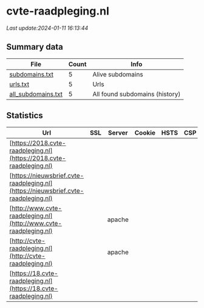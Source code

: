 # cvte-raadpleging.nl
*Last update:2024-01-11 16:13:44*
## Summary data
| File       | Count | Info |
|------------|-------|------|
|[subdomains.txt](/data/cvte-raadpleging/subdomains.txt)|5|Alive subdomains|
|[urls.txt](/data/cvte-raadpleging/urls.txt)|5|Urls|
|[all_subdomains.txt](/data/cvte-raadpleging/all_subdomains.txt)|5|All found subdomains (history)|
## Statistics
| Url | SSL | Server | Cookie | HSTS | CSP | XFO | XXP | RP | Tech |
|------------|-------|------|------|------|------|------|------|------|------|
|[https://2018.cvte-raadpleging.nl](https://2018.cvte-raadpleging.nl)| | | | | | | |:white_check_mark: |HSTS Nginx|
|[https://nieuwsbrief.cvte-raadpleging.nl](https://nieuwsbrief.cvte-raadpleging.nl)| | | | | | | |:white_check_mark: ||
|[http://www.cvte-raadpleging.nl](http://www.cvte-raadpleging.nl)| |apache| | | | | |:white_check_mark: |Apache HTTP Server B...|
|[http://cvte-raadpleging.nl](http://cvte-raadpleging.nl)| |apache| | | | | |:white_check_mark: |Apache HTTP Server B...|
|[https://18.cvte-raadpleging.nl](https://18.cvte-raadpleging.nl)| | | | | | | |:white_check_mark: |HSTS Nginx|